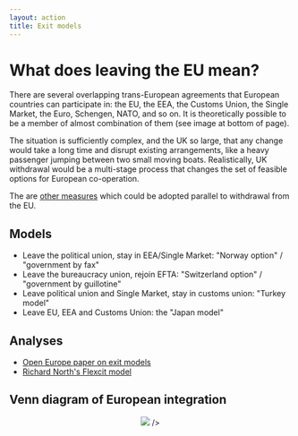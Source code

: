 ```yaml
---
layout: action
title: Exit models
---
```


What does leaving the EU mean?
==============================

There are several overlapping trans-European agreements that European
countries can participate in: the EU, the EEA, the Customs Union, the
Single Market, the Euro, Schengen, NATO, and so on. It is
theoretically possible to be a member of almost combination of them
(see image at bottom of page).

The situation is sufficiently complex, and the UK so large, that any change
would take a long time and disrupt existing arrangements, like a heavy
passenger jumping between two small moving boats. Realistically, UK withdrawal
would be a multi-stage process that changes the set of feasible options
for European co-operation. 

The are [other measures](other-reforms.html) which could be adopted
parallel to withdrawal from the EU.

Models
------

* Leave the political union, stay in EEA/Single Market: "Norway option" / "government by fax"
* Leave the bureaucracy union, rejoin EFTA: "Switzerland option" / "government by guillotine"
* Leave political union and Single Market, stay in customs union: "Turkey model"
* Leave EU, EEA and Customs Union: the "Japan model"


Analyses
--------

* [Open Europe paper on exit models](http://www.openeurope.org.uk/Content/Documents/2012EUTrade_new.pdf)
* [Richard North's Flexcit model](http://www.eureferendum.com/blogview.aspx?blogno=84857)

Venn diagram of European integration
------------------------------------

<p align="center"><img src="http://upload.wikimedia.org/wikipedia/commons/thumb/1/1a/Supranational_European_Bodies-en.svg/640px-Supranational_European_Bodies-en.svg.png"> /></p>


